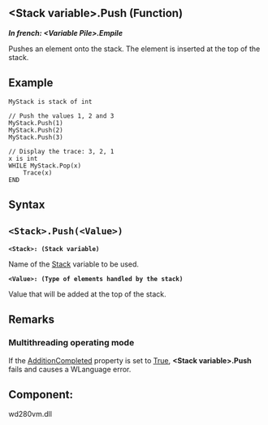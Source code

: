 


## &lt;Stack variable&gt;.Push (Function)

***In french: &lt;Variable Pile&gt;.Empile***



<a name="XUse"></a>
<a name="Use"></a>
<a name="description"></a>
Pushes an element onto the stack. The element is inserted at the top of the stack.




<a name="Example1"></a>
<a name="sample_code"></a>

## Example


```wl
MyStack is stack of int

// Push the values 1, 2 and 3
MyStack.Push(1)
MyStack.Push(2)
MyStack.Push(3)

// Display the trace: 3, 2, 1
x is int
WHILE MyStack.Pop(x)
	Trace(x)
END
```

<a name="XSYNTAX"></a>
<a name="SYNTAX1"></a>

## Syntax

`<Stack>.Push(<Value>)`
---

**`<Stack>: (Stack variable)`**

Name of the [Stack](../WDLang1/1514022.md) variable to be used.

**`<Value>: (Type of elements handled by the stack)`**

Value that will be added at the top of the stack.



<a name="NOTE0"></a>
<a name="NOTE0_1"></a>

## Remarks


### Multithreading operating mode
<a name="multithreading_operating_mode_ELTPARAGRAPHE000200"></a>

If the [AdditionCompleted](../Proprietes/1000018388.md) property is set to <u><u><u><u>True</u></u></u></u>, **&lt;Stack variable&gt;.Push** fails and causes a WLanguage error.

<a name="XComponent"></a>

## Component:
wd280vm.dll
